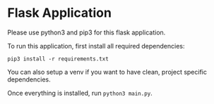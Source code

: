 # Flask Application

Please use python3 and pip3 for this flask application.

To run this application, first install all required dependencies:

`pip3 install -r requirements.txt`

You can also setup a venv if you want to have clean, project specific dependencies.

Once everything is installed, run `python3 main.py`.